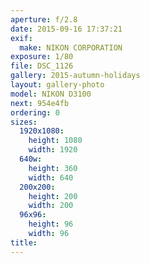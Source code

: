 ```yaml
---
aperture: f/2.8
date: 2015-09-16 17:37:21
exif:
  make: NIKON CORPORATION
exposure: 1/80
file: DSC_1126
gallery: 2015-autumn-holidays
layout: gallery-photo
model: NIKON D3100
next: 954e4fb
ordering: 0
sizes:
  1920x1080:
    height: 1080
    width: 1920
  640w:
    height: 360
    width: 640
  200x200:
    height: 200
    width: 200
  96x96:
    height: 96
    width: 96
title: 
---
```

